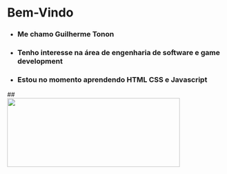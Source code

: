 <h1> Bem-Vindo </h1>
<ul>
  <li><h3>Me chamo Guilherme Tonon</h3>
  <li><h3>Tenho interesse na área de engenharia de software e game development </h3>
  <li><h3>Estou no momento aprendendo HTML CSS e Javascript</h3>
</ul>
##
<div > <img src="https://github.r2v.ch/codewars?user=Diamondarms&stroke=%23FFFFFF" width="400px" height="160px"> </div>
